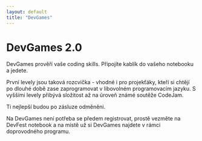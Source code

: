 ```yaml
---
layout: default
title: "DevGames"
---
```


DevGames 2.0
============

DevGames prověří vaše coding skills. Připojíte kablík do vašeho notebooku a jedete. 

První levely jsou taková rozcvička - vhodné i pro projekťáky, kteří si chtějí po dlouhé době zase zaprogramovat v libovolném programovacím jazyku. S vyššími levely přibývá složitost až na úroveň známé soutěže CodeJam. 

Ti nejlepší budou po zásluze odměněni.
 
Na DevGames není potřeba se předem registrovat, prostě vezměte na DevFest notebook a na místě už si DevGames najdete v rámci doprovodného programu.

